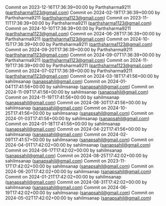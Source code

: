 Commit on 2023-12-16T17:36:39+00:00 by Parthsharma9211 (parthsharma1123@gmail.com)
Commit on 2024-02-19T17:36:39+00:00 by Parthsharma9211 (parthsharma1123@gmail.com)
Commit on 2023-11-11T17:36:39+00:00 by Parthsharma9211 (parthsharma1123@gmail.com)
Commit on 2024-10-10T17:36:39+00:00 by Parthsharma9211 (parthsharma1123@gmail.com)
Commit on 2024-06-28T17:36:39+00:00 by Parthsharma9211 (parthsharma1123@gmail.com)
Commit on 2024-10-15T17:36:39+00:00 by Parthsharma9211 (parthsharma1123@gmail.com)
Commit on 2024-09-20T17:36:39+00:00 by Parthsharma9211 (parthsharma1123@gmail.com)
Commit on 2024-09-07T17:36:39+00:00 by Parthsharma9211 (parthsharma1123@gmail.com)
Commit on 2024-11-19T17:36:39+00:00 by Parthsharma9211 (parthsharma1123@gmail.com)
Commit on 2024-07-02T17:36:39+00:00 by Parthsharma9211 (parthsharma1123@gmail.com)
Commit on 2024-03-18T17:41:56+00:00 by sahilmsanap (sanapsahil@gmail.com)
Commit on 2024-01-04T17:41:56+00:00 by sahilmsanap (sanapsahil@gmail.com)
Commit on 2024-11-09T17:41:56+00:00 by sahilmsanap (sanapsahil@gmail.com)
Commit on 2024-11-19T17:41:56+00:00 by sahilmsanap (sanapsahil@gmail.com)
Commit on 2024-08-30T17:41:56+00:00 by sahilmsanap (sanapsahil@gmail.com)
Commit on 2024-10-25T17:41:56+00:00 by sahilmsanap (sanapsahil@gmail.com)
Commit on 2024-01-03T17:41:56+00:00 by sahilmsanap (sanapsahil@gmail.com)
Commit on 2024-01-18T17:41:56+00:00 by sahilmsanap (sanapsahil@gmail.com)
Commit on 2024-04-22T17:41:56+00:00 by sahilmsanap (sanapsahil@gmail.com)
Commit on 2024-02-09T17:41:57+00:00 by sahilmsanap (sanapsahil@gmail.com)
Commit on 2024-04-01T17:42:02+00:00 by sahilmsanap (sanapsahil@gmail.com)
Commit on 2024-06-17T17:42:02+00:00 by sahilmsanap (sanapsahil@gmail.com)
Commit on 2024-08-25T17:42:02+00:00 by sahilmsanap (sanapsahil@gmail.com)
Commit on 2023-11-17T17:42:02+00:00 by sahilmsanap (sanapsahil@gmail.com)
Commit on 2024-06-20T17:42:02+00:00 by sahilmsanap (sanapsahil@gmail.com)
Commit on 2024-01-21T17:42:02+00:00 by sahilmsanap (sanapsahil@gmail.com)
Commit on 2024-08-31T17:42:02+00:00 by sahilmsanap (sanapsahil@gmail.com)
Commit on 2024-06-19T17:42:02+00:00 by sahilmsanap (sanapsahil@gmail.com)
Commit on 2024-05-02T17:42:02+00:00 by sahilmsanap (sanapsahil@gmail.com)
